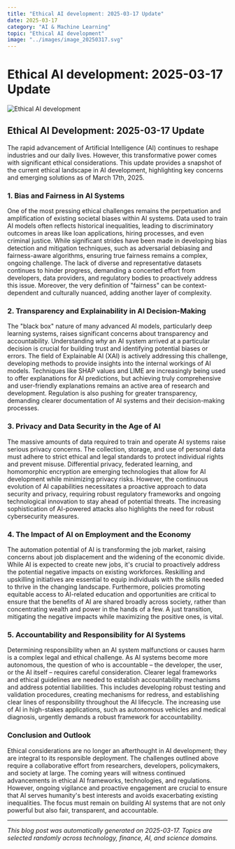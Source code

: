 ```yaml
---
title: "Ethical AI development: 2025-03-17 Update"
date: 2025-03-17
category: "AI & Machine Learning"
topic: "Ethical AI development"
image: "../images/image_20250317.svg"
---
```


# Ethical AI development: 2025-03-17 Update

![Ethical AI development](../images/image_20250317.svg)

## Ethical AI Development: 2025-03-17 Update

The rapid advancement of Artificial Intelligence (AI) continues to reshape industries and our daily lives.  However, this transformative power comes with significant ethical considerations.  This update provides a snapshot of the current ethical landscape in AI development, highlighting key concerns and emerging solutions as of March 17th, 2025.


### 1. Bias and Fairness in AI Systems

One of the most pressing ethical challenges remains the perpetuation and amplification of existing societal biases within AI systems.  Data used to train AI models often reflects historical inequalities, leading to discriminatory outcomes in areas like loan applications, hiring processes, and even criminal justice.  While significant strides have been made in developing bias detection and mitigation techniques, such as adversarial debiasing and fairness-aware algorithms, ensuring true fairness remains a complex, ongoing challenge.  The lack of diverse and representative datasets continues to hinder progress, demanding a concerted effort from developers, data providers, and regulatory bodies to proactively address this issue.  Moreover, the very definition of "fairness" can be context-dependent and culturally nuanced, adding another layer of complexity.


### 2. Transparency and Explainability in AI Decision-Making

The "black box" nature of many advanced AI models, particularly deep learning systems, raises significant concerns about transparency and accountability.  Understanding *why* an AI system arrived at a particular decision is crucial for building trust and identifying potential biases or errors.  The field of Explainable AI (XAI) is actively addressing this challenge, developing methods to provide insights into the internal workings of AI models.  Techniques like SHAP values and LIME are increasingly being used to offer explanations for AI predictions, but achieving truly comprehensive and user-friendly explanations remains an active area of research and development.  Regulation is also pushing for greater transparency, demanding clearer documentation of AI systems and their decision-making processes.


### 3. Privacy and Data Security in the Age of AI

The massive amounts of data required to train and operate AI systems raise serious privacy concerns.  The collection, storage, and use of personal data must adhere to strict ethical and legal standards to protect individual rights and prevent misuse.  Differential privacy, federated learning, and homomorphic encryption are emerging technologies that allow for AI development while minimizing privacy risks.  However, the continuous evolution of AI capabilities necessitates a proactive approach to data security and privacy, requiring robust regulatory frameworks and ongoing technological innovation to stay ahead of potential threats.  The increasing sophistication of AI-powered attacks also highlights the need for robust cybersecurity measures.


### 4. The Impact of AI on Employment and the Economy

The automation potential of AI is transforming the job market, raising concerns about job displacement and the widening of the economic divide.  While AI is expected to create new jobs, it's crucial to proactively address the potential negative impacts on existing workforces.  Reskilling and upskilling initiatives are essential to equip individuals with the skills needed to thrive in the changing landscape.  Furthermore, policies promoting equitable access to AI-related education and opportunities are critical to ensure that the benefits of AI are shared broadly across society, rather than concentrating wealth and power in the hands of a few.  A just transition, mitigating the negative impacts while maximizing the positive ones, is vital.


### 5.  Accountability and Responsibility for AI Systems

Determining responsibility when an AI system malfunctions or causes harm is a complex legal and ethical challenge.  As AI systems become more autonomous, the question of who is accountable – the developer, the user, or the AI itself – requires careful consideration.  Clearer legal frameworks and ethical guidelines are needed to establish accountability mechanisms and address potential liabilities.  This includes developing robust testing and validation procedures, creating mechanisms for redress, and establishing clear lines of responsibility throughout the AI lifecycle.  The increasing use of AI in high-stakes applications, such as autonomous vehicles and medical diagnosis, urgently demands a robust framework for accountability.


### Conclusion and Outlook

Ethical considerations are no longer an afterthought in AI development; they are integral to its responsible deployment.  The challenges outlined above require a collaborative effort from researchers, developers, policymakers, and society at large.  The coming years will witness continued advancements in ethical AI frameworks, technologies, and regulations.  However, ongoing vigilance and proactive engagement are crucial to ensure that AI serves humanity's best interests and avoids exacerbating existing inequalities. The focus must remain on building AI systems that are not only powerful but also fair, transparent, and accountable.


---
*This blog post was automatically generated on 2025-03-17. Topics are selected randomly across technology, finance, AI, and science domains.*
